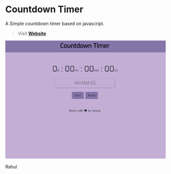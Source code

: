 # Countdown Timer
A Simple countdown timer based on javascript.

> Visit **[Website](https://countdown-timer-tanixq.herokuapp.com/)**

![alt countdown_timer](https://github.com/Tanixq/images/blob/main/countdown/countdown-timer.gif)

Rahul
